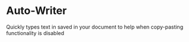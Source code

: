 # Auto-Writer
Quickly types text in saved in your document to help when copy-pasting functionality is disabled
